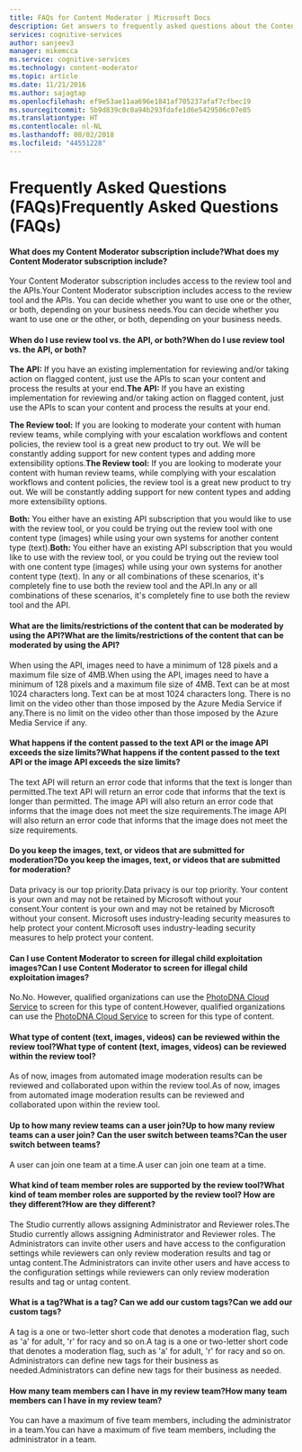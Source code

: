 ```yaml
---
title: FAQs for Content Moderator | Microsoft Docs
description: Get answers to frequently asked questions about the Content Moderator.
services: cognitive-services
author: sanjeev3
manager: mikemcca
ms.service: cognitive-services
ms.technology: content-moderator
ms.topic: article
ms.date: 11/21/2016
ms.author: sajagtap
ms.openlocfilehash: ef9e53ae11aa696e1841af705237afaf7cfbec19
ms.sourcegitcommit: 5b9d839c0c0a94b293fdafe1d6e5429506c07e05
ms.translationtype: HT
ms.contentlocale: nl-NL
ms.lasthandoff: 08/02/2018
ms.locfileid: "44551228"
---
```

# <a name="frequently-asked-questions-faqs"></a><span data-ttu-id="b220e-103">Frequently Asked Questions (FAQs)</span><span class="sxs-lookup"><span data-stu-id="b220e-103">Frequently Asked Questions (FAQs)</span></span> #

#### <a name="what-does-my-content-moderator-subscription-include"></a><span data-ttu-id="b220e-104">What does my Content Moderator subscription include?</span><span class="sxs-lookup"><span data-stu-id="b220e-104">What does my Content Moderator subscription include?</span></span> ####
<span data-ttu-id="b220e-105">Your Content Moderator subscription includes access to the review tool and the APIs.</span><span class="sxs-lookup"><span data-stu-id="b220e-105">Your Content Moderator subscription includes access to the review tool and the APIs.</span></span> <span data-ttu-id="b220e-106">You can decide whether you want to use one or the other, or both, depending on your business needs.</span><span class="sxs-lookup"><span data-stu-id="b220e-106">You can decide whether you want to use one or the other, or both, depending on your business needs.</span></span>

#### <a name="when-do-i-use-review-tool-vs-the-api-or-both"></a><span data-ttu-id="b220e-107">When do I use review tool vs. the API, or both?</span><span class="sxs-lookup"><span data-stu-id="b220e-107">When do I use review tool vs. the API, or both?</span></span> ####
<span data-ttu-id="b220e-108">**The API:** If you have an existing implementation for reviewing and/or taking action on flagged content, just use the APIs to scan your content and process the results at your end.</span><span class="sxs-lookup"><span data-stu-id="b220e-108">**The API:** If you have an existing implementation for reviewing and/or taking action on flagged content, just use the APIs to scan your content and process the results at your end.</span></span>

<span data-ttu-id="b220e-109">**The Review tool:** If you are looking to moderate your content with human review teams, while complying with your escalation workflows and content policies, the review tool is a great new product to try out. We will be constantly adding support for new content types and adding more extensibility options.</span><span class="sxs-lookup"><span data-stu-id="b220e-109">**The Review tool:** If you are looking to moderate your content with human review teams, while complying with your escalation workflows and content policies, the review tool is a great new product to try out. We will be constantly adding support for new content types and adding more extensibility options.</span></span>

<span data-ttu-id="b220e-110">**Both:** You either have an existing API subscription that you would like to use with the review tool, or you could be trying out the review tool with one content type (images) while using your own systems for another content type (text).</span><span class="sxs-lookup"><span data-stu-id="b220e-110">**Both:** You either have an existing API subscription that you would like to use with the review tool, or you could be trying out the review tool with one content type (images) while using your own systems for another content type (text).</span></span> <span data-ttu-id="b220e-111">In any or all combinations of these scenarios, it's completely fine to use both the review tool and the API.</span><span class="sxs-lookup"><span data-stu-id="b220e-111">In any or all combinations of these scenarios, it's completely fine to use both the review tool and the API.</span></span>

#### <a name="what-are-the-limitsrestrictions-of-the-content-that-can-be-moderated-by-using-the-api"></a><span data-ttu-id="b220e-112">What are the limits/restrictions of the content that can be moderated by using the API?</span><span class="sxs-lookup"><span data-stu-id="b220e-112">What are the limits/restrictions of the content that can be moderated by using the API?</span></span> ####
<span data-ttu-id="b220e-113">When using the API, images need to have a minimum of 128 pixels and a maximum file size of 4MB.</span><span class="sxs-lookup"><span data-stu-id="b220e-113">When using the API, images need to have a minimum of 128 pixels and a maximum file size of 4MB.</span></span><span data-ttu-id="b220e-114"> Text can be at most 1024 characters long.</span><span class="sxs-lookup"><span data-stu-id="b220e-114"> Text can be at most 1024 characters long.</span></span> <span data-ttu-id="b220e-115">There is no limit on the video other than those imposed by the Azure Media Service if any.</span><span class="sxs-lookup"><span data-stu-id="b220e-115">There is no limit on the video other than those imposed by the Azure Media Service if any.</span></span>

#### <a name="what-happens-if-the-content-passed-to-the-text-api-or-the-image-api-exceeds-the-size-limits"></a><span data-ttu-id="b220e-116">What happens if the content passed to the text API or the image API exceeds the size limits?</span><span class="sxs-lookup"><span data-stu-id="b220e-116">What happens if the content passed to the text API or the image API exceeds the size limits?</span></span> ####
<span data-ttu-id="b220e-117">The text API will return an error code that informs that the text is longer than permitted.</span><span class="sxs-lookup"><span data-stu-id="b220e-117">The text API will return an error code that informs that the text is longer than permitted.</span></span> <span data-ttu-id="b220e-118">The image API will also return an error code that informs that the image does not meet the size requirements.</span><span class="sxs-lookup"><span data-stu-id="b220e-118">The image API will also return an error code that informs that the image does not meet the size requirements.</span></span>

#### <a name="do-you-keep-the-images-text-or-videos-that-are-submitted-for-moderation"></a><span data-ttu-id="b220e-119">Do you keep the images, text, or videos that are submitted for moderation?</span><span class="sxs-lookup"><span data-stu-id="b220e-119">Do you keep the images, text, or videos that are submitted for moderation?</span></span> ####
<span data-ttu-id="b220e-120">Data privacy is our top priority.</span><span class="sxs-lookup"><span data-stu-id="b220e-120">Data privacy is our top priority.</span></span> <span data-ttu-id="b220e-121">Your content is your own and may not be retained by Microsoft without your consent.</span><span class="sxs-lookup"><span data-stu-id="b220e-121">Your content is your own and may not be retained by Microsoft without your consent.</span></span> <span data-ttu-id="b220e-122">Microsoft uses industry-leading security measures to help protect your content.</span><span class="sxs-lookup"><span data-stu-id="b220e-122">Microsoft uses industry-leading security measures to help protect your content.</span></span>

#### <a name="can-i-use-content-moderator-to-screen-for-illegal-child-exploitation-images"></a><span data-ttu-id="b220e-123">Can I use Content Moderator to screen for illegal child exploitation images?</span><span class="sxs-lookup"><span data-stu-id="b220e-123">Can I use Content Moderator to screen for illegal child exploitation images?</span></span> ####
<span data-ttu-id="b220e-124">No.</span><span class="sxs-lookup"><span data-stu-id="b220e-124">No.</span></span> <span data-ttu-id="b220e-125">However, qualified organizations can use the [PhotoDNA Cloud Service](https://www.microsoft.com/photodna "Microsoft PhotoDNA Cloud Service") to screen for this type of content.</span><span class="sxs-lookup"><span data-stu-id="b220e-125">However, qualified organizations can use the [PhotoDNA Cloud Service](https://www.microsoft.com/photodna "Microsoft PhotoDNA Cloud Service") to screen for this type of content.</span></span>

#### <a name="what-type-of-content-text-images-videos-can-be-reviewed-within-the-review-tool"></a><span data-ttu-id="b220e-126">What type of content (text, images, videos) can be reviewed within the review tool?</span><span class="sxs-lookup"><span data-stu-id="b220e-126">What type of content (text, images, videos) can be reviewed within the review tool?</span></span> ####
<span data-ttu-id="b220e-127">As of now, images from automated image moderation results can be reviewed and collaborated upon within the review tool.</span><span class="sxs-lookup"><span data-stu-id="b220e-127">As of now, images from automated image moderation results can be reviewed and collaborated upon within the review tool.</span></span>

#### <a name="up-to-how-many-review-teams-can-a-user-join-can-the-user-switch-between-teams"></a><span data-ttu-id="b220e-128">Up to how many review teams can a user join?</span><span class="sxs-lookup"><span data-stu-id="b220e-128">Up to how many review teams can a user join?</span></span> <span data-ttu-id="b220e-129">Can the user switch between teams?</span><span class="sxs-lookup"><span data-stu-id="b220e-129">Can the user switch between teams?</span></span> ####
<span data-ttu-id="b220e-130">A user can join one team at a time.</span><span class="sxs-lookup"><span data-stu-id="b220e-130">A user can join one team at a time.</span></span>

#### <a name="what-kind-of-team-member-roles-are-supported-by-the-review-tool-how-are-they-different"></a><span data-ttu-id="b220e-131">What kind of team member roles are supported by the review tool?</span><span class="sxs-lookup"><span data-stu-id="b220e-131">What kind of team member roles are supported by the review tool?</span></span> <span data-ttu-id="b220e-132">How are they different?</span><span class="sxs-lookup"><span data-stu-id="b220e-132">How are they different?</span></span> ####
<span data-ttu-id="b220e-133">The Studio currently allows assigning Administrator and Reviewer roles.</span><span class="sxs-lookup"><span data-stu-id="b220e-133">The Studio currently allows assigning Administrator and Reviewer roles.</span></span> <span data-ttu-id="b220e-134">The Administrators can invite other users and have access to the configuration settings while reviewers can only review moderation results and tag or untag content.</span><span class="sxs-lookup"><span data-stu-id="b220e-134">The Administrators can invite other users and have access to the configuration settings while reviewers can only review moderation results and tag or untag content.</span></span>

#### <a name="what-is-a-tag-can-we-add-our-custom-tags"></a><span data-ttu-id="b220e-135">What is a tag?</span><span class="sxs-lookup"><span data-stu-id="b220e-135">What is a tag?</span></span> <span data-ttu-id="b220e-136">Can we add our custom tags?</span><span class="sxs-lookup"><span data-stu-id="b220e-136">Can we add our custom tags?</span></span> ####
<span data-ttu-id="b220e-137">A tag is a one or two-letter short code that denotes a moderation flag, such as 'a' for adult, 'r' for racy and so on.</span><span class="sxs-lookup"><span data-stu-id="b220e-137">A tag is a one or two-letter short code that denotes a moderation flag, such as 'a' for adult, 'r' for racy and so on.</span></span> <span data-ttu-id="b220e-138">Administrators can define new tags for their business as needed.</span><span class="sxs-lookup"><span data-stu-id="b220e-138">Administrators can define new tags for their business as needed.</span></span>

#### <a name="how-many-team-members-can-i-have-in-my-review-team"></a><span data-ttu-id="b220e-139">How many team members can I have in my review team?</span><span class="sxs-lookup"><span data-stu-id="b220e-139">How many team members can I have in my review team?</span></span> ####
<span data-ttu-id="b220e-140">You can have a maximum of five team members, including the administrator in a team.</span><span class="sxs-lookup"><span data-stu-id="b220e-140">You can have a maximum of five team members, including the administrator in a team.</span></span>
